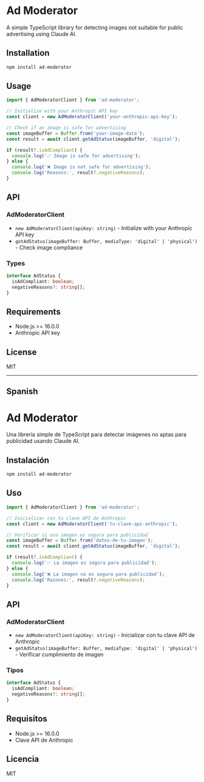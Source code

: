 # Ad Moderator

A simple TypeScript library for detecting images not suitable for public advertising using Claude AI.

## Installation

```bash
npm install ad-moderator
```

## Usage

```typescript
import { AdModeratorClient } from 'ad-moderator';

// Initialize with your Anthropic API key
const client = new AdModeratorClient('your-anthropic-api-key');

// Check if an image is safe for advertising
const imageBuffer = Buffer.from('your-image-data');
const result = await client.getAdStatus(imageBuffer, 'digital');

if (result?.isAdCompliant) {
  console.log('✅ Image is safe for advertising');
} else {
  console.log('❌ Image is not safe for advertising');
  console.log('Reasons:', result?.negativeReasons);
}
```

## API

### AdModeratorClient

- `new AdModeratorClient(apiKey: string)` - Initialize with your Anthropic API key
- `getAdStatus(imageBuffer: Buffer, mediaType: 'digital' | 'physical')` - Check image compliance

### Types

```typescript
interface AdStatus {
  isAdCompliant: boolean;
  negativeReasons?: string[];
}
```

## Requirements

- Node.js >= 16.0.0
- Anthropic API key

## License

MIT

---

## Spanish

# Ad Moderator

Una librería simple de TypeScript para detectar imágenes no aptas para publicidad usando Claude AI.

## Instalación

```bash
npm install ad-moderator
```

## Uso

```typescript
import { AdModeratorClient } from 'ad-moderator';

// Inicializar con tu clave API de Anthropic
const client = new AdModeratorClient('tu-clave-api-anthropic');

// Verificar si una imagen es segura para publicidad
const imageBuffer = Buffer.from('datos-de-tu-imagen');
const result = await client.getAdStatus(imageBuffer, 'digital');

if (result?.isAdCompliant) {
  console.log('✅ La imagen es segura para publicidad');
} else {
  console.log('❌ La imagen no es segura para publicidad');
  console.log('Razones:', result?.negativeReasons);
}
```

## API

### AdModeratorClient

- `new AdModeratorClient(apiKey: string)` - Inicializar con tu clave API de Anthropic
- `getAdStatus(imageBuffer: Buffer, mediaType: 'digital' | 'physical')` - Verificar cumplimiento de imagen

### Tipos

```typescript
interface AdStatus {
  isAdCompliant: boolean;
  negativeReasons?: string[];
}
```

## Requisitos

- Node.js >= 16.0.0
- Clave API de Anthropic

## Licencia

MIT